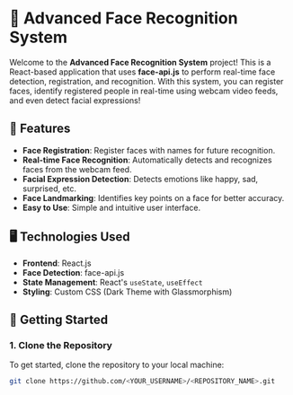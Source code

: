 # 🎯 **Advanced Face Recognition System**

Welcome to the **Advanced Face Recognition System** project! This is a React-based application that uses **face-api.js** to perform real-time face detection, registration, and recognition. With this system, you can register faces, identify registered people in real-time using webcam video feeds, and even detect facial expressions!

## 🌟 **Features**
- **Face Registration**: Register faces with names for future recognition.
- **Real-time Face Recognition**: Automatically detects and recognizes faces from the webcam feed.
- **Facial Expression Detection**: Detects emotions like happy, sad, surprised, etc.
- **Face Landmarking**: Identifies key points on a face for better accuracy.
- **Easy to Use**: Simple and intuitive user interface.

## 🖥️ **Technologies Used**
- **Frontend**: React.js
- **Face Detection**: face-api.js
- **State Management**: React's `useState`, `useEffect`
- **Styling**: Custom CSS (Dark Theme with Glassmorphism)

## 🚀 **Getting Started**

### 1. Clone the Repository

To get started, clone the repository to your local machine:

```bash
git clone https://github.com/<YOUR_USERNAME>/<REPOSITORY_NAME>.git
